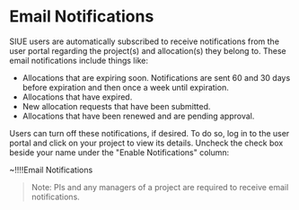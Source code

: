# Email Notifications

SIUE users are automatically subscribed to receive notifications from the user portal regarding the project(s) and allocation(s) they belong to. These email notifications include things like:

- Allocations that are expiring soon. Notifications are sent 60 and 30 days before expiration and then once a week until expiration.
- Allocations that have expired.
- New allocation requests that have been submitted.
- Allocations that have been renewed and are pending approval.

Users can turn off these notifications, if desired. To do so, log in to the user portal and click on your project to view its details. Uncheck the check box beside your name under the "Enable Notifications" column:

~!!!!Email Notifications

> Note: PIs and any managers of a project are required to receive email notifications.
